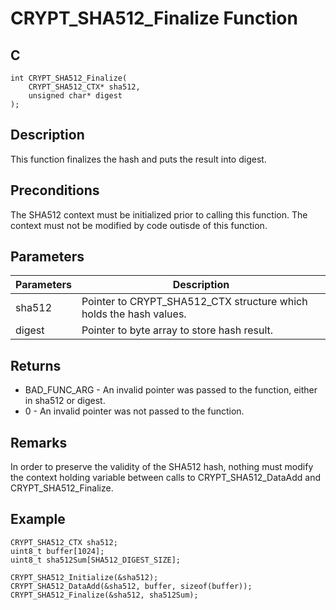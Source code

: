 # CRYPT_SHA512_Finalize Function

## C

    int CRYPT_SHA512_Finalize(
        CRYPT_SHA512_CTX* sha512, 
        unsigned char* digest
    );

## Description

This function finalizes the hash and puts the result into digest.

## Preconditions

The SHA512 context must be initialized prior to calling this function. The context must not be modified by code outisde of this function.

## Parameters
|Parameters |Description |
|---|---|
|sha512 |Pointer to CRYPT_SHA512_CTX structure which holds the hash values. |
|digest |Pointer to byte array to store hash result. |

## Returns 

- BAD_FUNC_ARG - An invalid pointer was passed to the function, either in sha512 or digest.
- 0 - An invalid pointer was not passed to the function.

## Remarks 

In order to preserve the validity of the SHA512 hash, nothing must modify the context holding variable between calls to CRYPT_SHA512_DataAdd and CRYPT_SHA512_Finalize.

## Example 

    CRYPT_SHA512_CTX sha512;
    uint8_t buffer[1024];
    uint8_t sha512Sum[SHA512_DIGEST_SIZE];

    CRYPT_SHA512_Initialize(&sha512);
    CRYPT_SHA512_DataAdd(&sha512, buffer, sizeof(buffer));
    CRYPT_SHA512_Finalize(&sha512, sha512Sum);